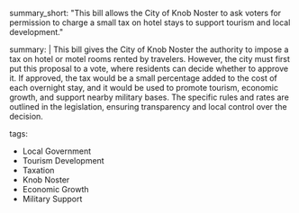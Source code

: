 summary_short: "This bill allows the City of Knob Noster to ask voters for permission to charge a small tax on hotel stays to support tourism and local development."

summary: |
  This bill gives the City of Knob Noster the authority to impose a tax on hotel or motel rooms rented by travelers. However, the city must first put this proposal to a vote, where residents can decide whether to approve it. If approved, the tax would be a small percentage added to the cost of each overnight stay, and it would be used to promote tourism, economic growth, and support nearby military bases. The specific rules and rates are outlined in the legislation, ensuring transparency and local control over the decision.

tags:
  - Local Government
  - Tourism Development
  - Taxation
  - Knob Noster
  - Economic Growth
  - Military Support
